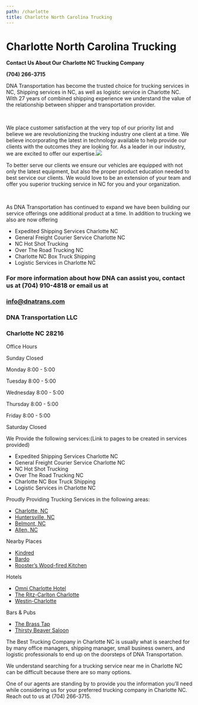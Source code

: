 ```yaml
---
path: /charlotte
title: Charlotte North Carolina Trucking
---
```

# Charlotte North Carolina Trucking



**Contact Us About Our Charlotte NC Trucking Company**

**(704) 266-3715**

DNA Transportation has become the trusted choice for trucking services in NC, Shipping services in NC, as well as logistic service in Charlotte NC. With 27 years of combined shipping experience we understand the value of the relationship between shipper and transportation provider.

​

We place customer satisfaction at the very top of our priority list and believe we are revolutionizing the trucking industry one client at a time. We believe incorporating the latest in technology available to help provide our clients with the outcomes they are looking for. As a leader in our industry, we are excited to offer our expertise.![](https://lh5.googleusercontent.com/SnXxLRhKlnv3Vx_Xz6xIRDeUPmyfwRc7MdHnEjdWJrc90o_dy5VJUysIFO43IMeM_ckA1pLYzrLaD_GaNW8UvlZX2ZIRCZcW1xmuWmGdHpMjWVqya71FXQWrdVDRXx_j2zbZvTDc)

To better serve our clients we ensure our vehicles are equipped with not only the latest equipment, but also the proper product education needed to best service our clients. We would love to be an extension of your team and offer you superior trucking service in NC for you and your organization.

​

As DNA Transportation has continued to expand we have been building our service offerings one additional product at a time. In addition to trucking we also are now offering

* Expedited Shipping Services Charlotte NC
* General Freight Courier Service Charlotte NC
* NC Hot Shot Trucking
* Over The Road Trucking NC
* Charlotte NC Box Truck Shipping
* Logistic Services in Charlotte NC



### For more information about how DNA can assist you, contact us at (704) 910-4818 or email us at

### info@dnatrans.com

### DNA Transportation LLC

### Charlotte NC 28216



Office Hours

Sunday Closed

Monday 8:00 - 5:00

Tuesday 8:00 - 5:00

Wednesday 8:00 - 5:00

Thursday 8:00 - 5:00

Friday 8:00 - 5:00

Saturday Closed



We Provide the following services:(Link to pages to be created in services provided)

* Expedited Shipping Services Charlotte NC
* General Freight Courier Service Charlotte NC
* NC Hot Shot Trucking
* Over The Road Trucking NC
* Charlotte NC Box Truck Shipping
* Logistic Services in Charlotte NC

Proudly Providing Trucking Services in the following areas:

* [Charlotte, NC](https://charlottenc.gov/)
* [Huntersville, NC](https://www.huntersville.org/)
* [Belmont, NC](https://www.cityofbelmont.org/)
* [Allen, NC](https://northcarolina.hometownlocator.com/nc/mecklenburg/allen.cfm)

Nearby Places

* [Kindred](http://kindreddavidson.com)
* [Bardo](https://www.bardorestaurant.com/)
* [Rooster’s Wood-fired Kitchen](https://roosterskitchen.com/)

Hotels

* [Omni Charlotte Hotel](https://www.omnihotels.com/hotels/charlotte)
* [The Ritz-Carlton Charlotte](https://www.ritzcarlton.com/en/hotels/charlotte)
* [Westin-Charlotte](https://the-westin.hotels-charlotte-nc.com/en/)

Bars & Pubs

* [The Brass Tap](https://www.brasstapbeerbar.com/)
* [Thirsty Beaver Saloon](https://www.charlotteobserver.com/news/business/biz-columns-blogs/development/article145620514.html)



The Best Trucking Company in Charlotte NC is usually what is searched for by many office managers, shipping manager, small business owners, and logistic professionals to end up on the doorsteps of DNA Transportation.



We understand searching for a trucking service near me in Charlotte NC can be difficult because there are so many options.

One of our agents are standing by to provide you the information you’ll need while considering us for your preferred trucking company in Charlotte NC. Reach out to us at (704) 266-3715.
